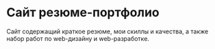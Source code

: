 # Сайт резюме-портфолио
Сайт содержащий краткое резюме, мои скиллы и качества, а также набор работ по web-дизайну и web-разработке.
